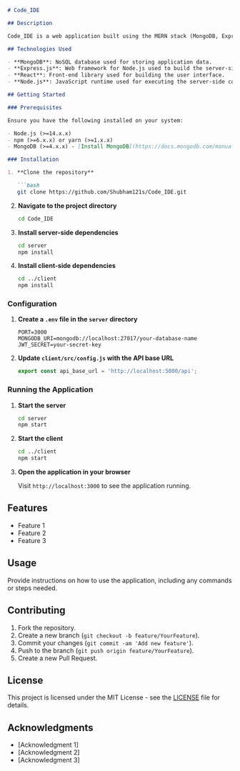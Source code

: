 
```markdown
# Code_IDE

## Description

Code_IDE is a web application built using the MERN stack (MongoDB, Express.js, React, Node.js). This application provides a platform for users to manage and work on their coding projects efficiently. It includes features such as project creation, management, and a user-friendly interface for interacting with the projects.

## Technologies Used

- **MongoDB**: NoSQL database used for storing application data.
- **Express.js**: Web framework for Node.js used to build the server-side application.
- **React**: Front-end library used for building the user interface.
- **Node.js**: JavaScript runtime used for executing the server-side code.

## Getting Started

### Prerequisites

Ensure you have the following installed on your system:

- Node.js (>=14.x.x)
- npm (>=6.x.x) or yarn (>=1.x.x)
- MongoDB (>=4.x.x) - [Install MongoDB](https://docs.mongodb.com/manual/installation/)

### Installation

1. **Clone the repository**

   ```bash
   git clone https://github.com/Shubham121s/Code_IDE.git
   ```

2. **Navigate to the project directory**

   ```bash
   cd Code_IDE
   ```

3. **Install server-side dependencies**

   ```bash
   cd server
   npm install
   ```

4. **Install client-side dependencies**

   ```bash
   cd ../client
   npm install
   ```

### Configuration

1. **Create a `.env` file in the `server` directory**

   ```plaintext
   PORT=3000
   MONGODB_URI=mongodb://localhost:27017/your-database-name
   JWT_SECRET=your-secret-key
   ```

2. **Update `client/src/config.js` with the API base URL**

   ```javascript
   export const api_base_url = 'http://localhost:5000/api';
   ```

### Running the Application

1. **Start the server**

   ```bash
   cd server
   npm start
   ```

2. **Start the client**

   ```bash
   cd ../client
   npm start
   ```

3. **Open the application in your browser**

   Visit `http://localhost:3000` to see the application running.

## Features

- Feature 1
- Feature 2
- Feature 3

## Usage

Provide instructions on how to use the application, including any commands or steps needed.

## Contributing

1. Fork the repository.
2. Create a new branch (`git checkout -b feature/YourFeature`).
3. Commit your changes (`git commit -am 'Add new feature'`).
4. Push to the branch (`git push origin feature/YourFeature`).
5. Create a new Pull Request.

## License

This project is licensed under the MIT License - see the [LICENSE](LICENSE) file for details.

## Acknowledgments

- [Acknowledgment 1]
- [Acknowledgment 2]
- [Acknowledgment 3]
```
